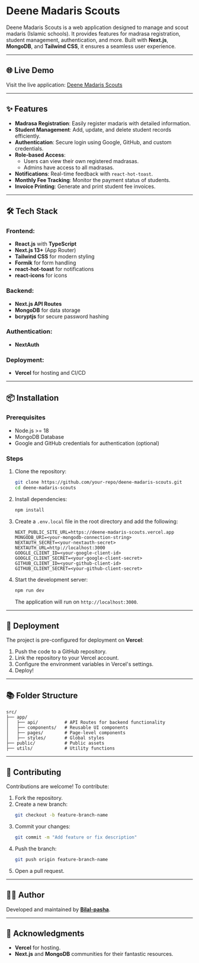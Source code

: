 # Deene Madaris Scouts

Deene Madaris Scouts is a web application designed to manage and scout madaris (Islamic schools). It provides features for madrasa registration, student management, authentication, and more. Built with **Next.js**, **MongoDB**, and **Tailwind CSS**, it ensures a seamless user experience.

---

## 🌐 Live Demo

Visit the live application: [Deene Madaris Scouts](https://deene-madaris-scouts.vercel.app)

---

## ✨ Features

- **Madrasa Registration**: Easily register madaris with detailed information.
- **Student Management**: Add, update, and delete student records efficiently.
- **Authentication**: Secure login using Google, GitHub, and custom credentials.
- **Role-based Access**:
  - Users can view their own registered madrasas.
  - Admins have access to all madrasas.
- **Notifications**: Real-time feedback with `react-hot-toast`.
- **Monthly Fee Tracking**: Monitor the payment status of students.
- **Invoice Printing**: Generate and print student fee invoices.

---

## 🛠️ Tech Stack

### Frontend:
- **React.js** with **TypeScript**
- **Next.js 13+** (App Router)
- **Tailwind CSS** for modern styling
- **Formik** for form handling
- **react-hot-toast** for notifications
- **react-icons** for icons

### Backend:
- **Next.js API Routes**
- **MongoDB** for data storage
- **bcryptjs** for secure password hashing

### Authentication:
- **NextAuth**


### Deployment:
- **Vercel** for hosting and CI/CD

---

## 📦 Installation

### Prerequisites

- Node.js >= 18
- MongoDB Database
- Google and GitHub credentials for authentication (optional)

### Steps

1. Clone the repository:
   ```bash
   git clone https://github.com/your-repo/deene-madaris-scouts.git
   cd deene-madaris-scouts
   ```
2. Install dependencies:
   ```bash
   npm install
   ```
3. Create a `.env.local` file in the root directory and add the following:
   ```env
   NEXT_PUBLIC_SITE_URL=https://deene-madaris-scouts.vercel.app
   MONGODB_URI=<your-mongodb-connection-string>
   NEXTAUTH_SECRET=<your-nextauth-secret>
   NEXTAUTH_URL=http://localhost:3000
   GOOGLE_CLIENT_ID=<your-google-client-id>
   GOOGLE_CLIENT_SECRET=<your-google-client-secret>
   GITHUB_CLIENT_ID=<your-github-client-id>
   GITHUB_CLIENT_SECRET=<your-github-client-secret>
   ```
4. Start the development server:
   ```bash
   npm run dev
   ```
   The application will run on `http://localhost:3000`.

---

## 🚀 Deployment

The project is pre-configured for deployment on **Vercel**:

1. Push the code to a GitHub repository.
2. Link the repository to your Vercel account.
3. Configure the environment variables in Vercel's settings.
4. Deploy!

---

## 📚 Folder Structure

```plaintext
src/
├── app/
│   ├── api/          # API Routes for backend functionality
│   ├── components/   # Reusable UI components
│   ├── pages/        # Page-level components
│   ├── styles/       # Global styles
├── public/           # Public assets
├── utils/            # Utility functions
```

---

## 🤝 Contributing

Contributions are welcome! To contribute:

1. Fork the repository.
2. Create a new branch:
   ```bash
   git checkout -b feature-branch-name
   ```
3. Commit your changes:
   ```bash
   git commit -m "Add feature or fix description"
   ```
4. Push the branch:
   ```bash
   git push origin feature-branch-name
   ```
5. Open a pull request.

---

## 🧑‍💻 Author

Developed and maintained by **[Bilal-pasha](https://github.com/your-profile)**.

---

## 📝 Acknowledgments

- **Vercel** for hosting.
- **Next.js** and **MongoDB** communities for their fantastic resources.

